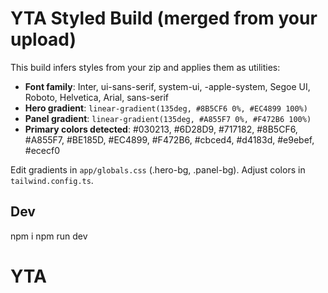 # YTA Styled Build (merged from your upload)

This build infers styles from your zip and applies them as utilities:
- **Font family**: Inter, ui-sans-serif, system-ui, -apple-system, Segoe UI, Roboto, Helvetica, Arial, sans-serif
- **Hero gradient**: `linear-gradient(135deg, #8B5CF6 0%, #EC4899 100%)`
- **Panel gradient**: `linear-gradient(135deg, #A855F7 0%, #F472B6 100%)`
- **Primary colors detected**: #030213, #6D28D9, #717182, #8B5CF6, #A855F7, #BE185D, #EC4899, #F472B6, #cbced4, #d4183d, #e9ebef, #ececf0

Edit gradients in `app/globals.css` (.hero-bg, .panel-bg). Adjust colors in `tailwind.config.ts`.

## Dev
npm i
npm run dev
# YTA
